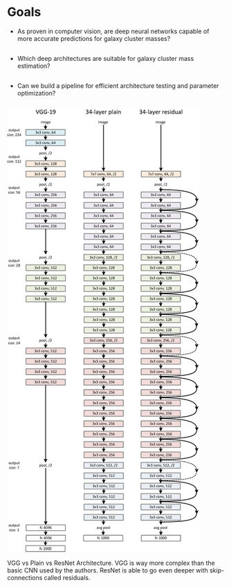 # Goals
<div class="grid grid-cols-3 justify-center justify-items-center items-start">
<div class="list col-span-2">

* As proven in computer vision, are deep neural networks capable of more accurate predictions for galaxy cluster masses?
* Which deep architectures are suitable for galaxy cluster mass estimation?
* Can we build a pipeline for efficient architecture testing and parameter optimization?
</div>

<div class="flex flex-col justify-center items-center">
  <img src="/images/4-Figure3-1.png" class="max-h-80 shadow-xl -mb-5" />

<p class="text-sm text-gray-500"> 

VGG vs Plain vs ResNet Architecture. VGG is way more complex than the basic CNN used by the authors. ResNet is able to go even deeper with skip-connections called residuals.

</p>
</div>

</div>

<style>

  .list li{
    margin-bottom: 1.8rem !important;
  }
</style>